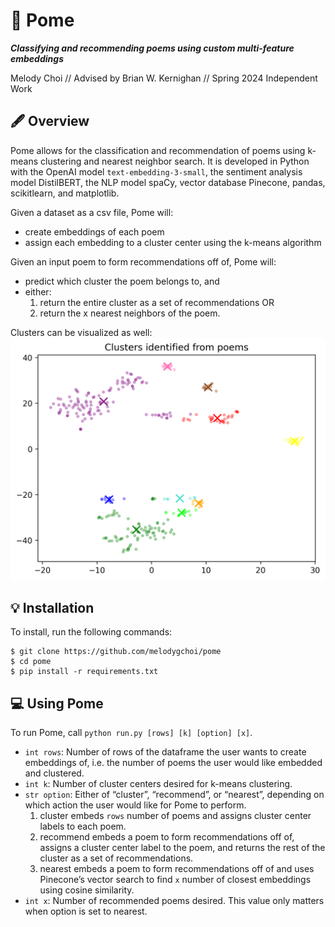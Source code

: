 # 🍎	Pome
**_Classifying and recommending poems using custom multi-feature embeddings_**

Melody Choi // 
Advised by Brian W. Kernighan //
Spring 2024 Independent Work


## 🖋️	Overview
Pome allows for the classification and recommendation of poems using k-means clustering and nearest neighbor search.
It is developed in Python with the OpenAI model `text-embedding-3-small`, the sentiment analysis model DistilBERT, the NLP model spaCy, vector database Pinecone, pandas, scikitlearn, and matplotlib.

Given a dataset as a csv file, Pome will:
- create embeddings of each poem
- assign each embedding to a cluster center using the k-means algorithm

Given an input poem to form recommendations off of, Pome will:
- predict which cluster the poem belongs to, and
- either:
  1. return the entire cluster as a set of recommendations OR
  2. return the x nearest neighbors of the poem.

Clusters can be visualized as well:
![](/images/plot10.png)


## 💡	Installation

To install, run the following commands:
  ```
  $ git clone https://github.com/melodygchoi/pome
  $ cd pome
  $ pip install -r requirements.txt
  ```


## 💻	Using Pome
To run Pome, call `python run.py [rows] [k] [option] [x]`.

- `int rows`: Number of rows of the dataframe the user wants to create embeddings of, i.e. the number of poems the user would like embedded and clustered.
- `int k`: Number of cluster centers desired for k-means clustering.
- `str option`: Either of “cluster”, “recommend”, or “nearest”, depending on which action the user would like for Pome to perform.
  1. cluster embeds `rows` number of poems and assigns cluster center labels to each poem.
  2. recommend embeds a poem to form recommendations off of, assigns a cluster center label to the poem, and returns the rest of the cluster as a set of recommendations.
  3. nearest embeds a poem to form recommendations off of and uses Pinecone’s vector search to find `x` number of closest embeddings using cosine similarity.
- `int x`: Number of recommended poems desired. This value only matters when option is set to nearest.


